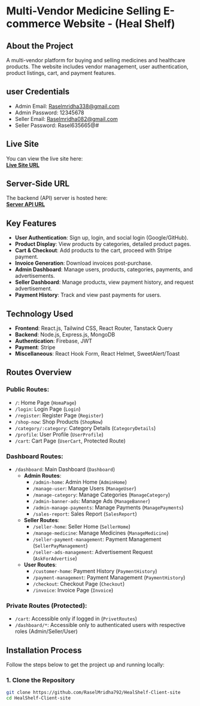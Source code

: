 # Multi-Vendor Medicine Selling E-commerce Website - (Heal Shelf)

## About the Project
A multi-vendor platform for buying and selling medicines and healthcare products. The website includes vendor management, user authentication, product listings, cart, and payment features.

## user Credentials
- Admin Email: Raselmridha338@gmail.com
- Admin Password: 12345678
- Seller Email: Raselmridha082@gmail.com
- Seller Password: Rasel635665@#

## Live Site
You can view the live site here:  
**[Live Site URL](https://heal-shelf-client.web.app)**

## Server-Side URL
The backend (API) server is hosted here:  
**[Server API URL](https://heal-shelf-medical-server.vercel.app)**


## Key Features
- **User Authentication**: Sign up, login, and social login (Google/GitHub).
- **Product Display**: View products by categories, detailed product pages.
- **Cart & Checkout**: Add products to the cart, proceed with Stripe payment.
- **Invoice Generation**: Download invoices post-purchase.
- **Admin Dashboard**: Manage users, products, categories, payments, and advertisements.
- **Seller Dashboard**: Manage products, view payment history, and request advertisement.
- **Payment History**: Track and view past payments for users.
  
## Technology Used
- **Frontend**: React.js, Tailwind CSS, React Router, Tanstack Query
- **Backend**: Node.js, Express.js, MongoDB
- **Authentication**: Firebase, JWT
- **Payment**: Stripe
- **Miscellaneous**: React Hook Form, React Helmet, SweetAlert/Toast

## Routes Overview

### Public Routes:
- `/`: Home Page (`HomaPage`)
- `/login`: Login Page (`Login`)
- `/register`: Register Page (`Register`)
- `/shop-now`: Shop Products (`ShopNow`)
- `/category/:category`: Category Details (`CategoryDetails`)
- `/profile`: User Profile (`UserProfile`)
- `/cart`: Cart Page (`UserCart`, Protected Route)

### Dashboard Routes:
- `/dashboard`: Main Dashboard (`Dashboard`)
  - **Admin Routes**:
    - `/admin-home`: Admin Home (`AdminHome`)
    - `/manage-user`: Manage Users (`ManageUser`)
    - `/manage-category`: Manage Categories (`ManageCategory`)
    - `/admin-banner-ads`: Manage Ads (`ManageBanner`)
    - `/admin-manage-payments`: Manage Payments (`ManagePayments`)
    - `/sales-report`: Sales Report (`SalesReport`)
  - **Seller Routes**:
    - `/seller-home`: Seller Home (`SellerHome`)
    - `/manage-medicine`: Manage Medicines (`ManageMedicine`)
    - `/seller-payment-management`: Payment Management (`SellerPayManagement`)
    - `/seller-ads-management`: Advertisement Request (`AskForAdvertise`)
  - **User Routes**:
    - `/customer-home`: Payment History (`PaymentHistory`)
    - `/payment-management`: Payment Management (`PaymentHistory`)
    - `/checkout`: Checkout Page (`Checkout`)
    - `/invoice`: Invoice Page (`Invoice`)

### Private Routes (Protected):
- `/cart`: Accessible only if logged in (`PrivetRoutes`)
- `/dashboard/*`: Accessible only to authenticated users with respective roles (Admin/Seller/User)

## Installation Process

Follow the steps below to get the project up and running locally:

### 1. Clone the Repository
```bash
git clone https://github.com/RaselMridha792/HealShelf-Client-site
cd HealShelf-Client-site
